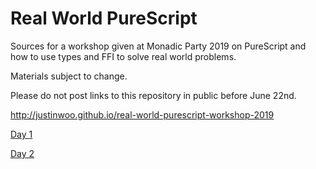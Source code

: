 # Real World PureScript

Sources for a workshop given at Monadic Party 2019 on PureScript and how to use types and FFI to solve real world problems.

Materials subject to change.

Please do not post links to this repository in public before June 22nd.

http://justinwoo.github.io/real-world-purescript-workshop-2019

[Day 1](https://jusrin.dev/real-world-purescript-workshop-2019/day1.html#1)

[Day 2](https://jusrin.dev/real-world-purescript-workshop-2019/day2.html#1)
